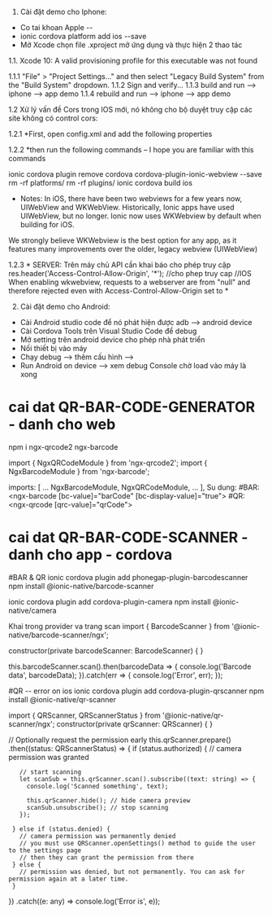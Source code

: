 1. Cài đặt demo cho Iphone:
- Co tai khoan Apple --
- ionic cordova platform add ios --save
- Mở Xcode chọn file .xproject mở ứng dụng và thực hiện 2 thao tác

1.1. Xcode 10: A valid provisioning profile for this executable was not found

1.1.1 "File" > "Project Settings..." and then select "Legacy Build System" from the "Build System" dropdown.
1.1.2 Sign and verify...
1.1.3 build and run --> iphone --> app demo
1.1.4 rebuild and run --> iphone --> app demo

1.2 Xử lý vấn đề Cors trong IOS mới, nó không cho bộ duyệt truy cập các site không có control cors:

1.2.1 *First, open config.xml and add the following properties

<feature name="CDVWKWebViewEngine">
<param name="ios-package" value="CDVWKWebViewEngine" />
</feature>
<preference name="CordovaWebViewEngine" value="CDVWKWebViewEngine" />

1.2.2 *then run the following commands – I hope you are familiar with this commands

ionic cordova plugin remove cordova cordova-plugin-ionic-webview --save
rm -rf platforms/
rm -rf plugins/
ionic cordova build ios

* Notes:
In iOS, there have been two webviews for a few years now, UIWebView and WKWebView. Historically, Ionic apps have used UIWebView, but no longer. Ionic now uses WKWebview by default when building for iOS.

We strongly believe WKWebview is the best option for any app, as it features many improvements over the older, legacy webview (UIWebView)

1.2.3 * SERVER: Trên máy chủ API cần khai báo cho phép truy cập
res.header('Access-Control-Allow-Origin', '*'); //cho phep truy cap 
//IOS When enabling wkwebview, requests to a webserver are from "null" and therefore rejected even with Access-Control-Allow-Origin set to *


2. Cài đặt demo cho Android:
- Cài Android studio code để nó phát hiện được adb --> android device
- Cài Cordova Tools trên Visual Studio Code để debug
- Mở setting trên android device cho phép nhà phát triển
- Nối thiết bị vào máy
- Chạy debug --> thêm cấu hình --> 
- Run Android on device --> xem debug Console chờ load vào máy là xong


# cai dat QR-BAR-CODE-GENERATOR - danh cho web
npm i ngx-qrcode2 ngx-barcode

import { NgxQRCodeModule } from 'ngx-qrcode2';
import { NgxBarcodeModule } from 'ngx-barcode';

imports: [
    ...
    NgxBarcodeModule,
    NgxQRCodeModule,
    ...
  ],
Su dung:
#BAR:
<ngx-barcode [bc-value]="barCode" [bc-display-value]="true"></ngx-barcode>
#QR:
<ngx-qrcode [qrc-value]="qrCode"></ngx-qrcode>

# cai dat QR-BAR-CODE-SCANNER - danh cho app - cordova
#BAR & QR
ionic cordova plugin add phonegap-plugin-barcodescanner
npm install @ionic-native/barcode-scanner

ionic cordova plugin add cordova-plugin-camera
npm install @ionic-native/camera


Khai trong provider va trang scan
import { BarcodeScanner } from '@ionic-native/barcode-scanner/ngx';

constructor(private barcodeScanner: BarcodeScanner) { }

this.barcodeScanner.scan().then(barcodeData => {
 console.log('Barcode data', barcodeData);
}).catch(err => {
    console.log('Error', err);
}); 

#QR -- error on ios
ionic cordova plugin add cordova-plugin-qrscanner
npm install @ionic-native/qr-scanner

import { QRScanner, QRScannerStatus } from '@ionic-native/qr-scanner/ngx';
constructor(private qrScanner: QRScanner) { }

// Optionally request the permission early
this.qrScanner.prepare()
  .then((status: QRScannerStatus) => {
     if (status.authorized) {
       // camera permission was granted


       // start scanning
       let scanSub = this.qrScanner.scan().subscribe((text: string) => {
         console.log('Scanned something', text);

         this.qrScanner.hide(); // hide camera preview
         scanSub.unsubscribe(); // stop scanning
       });

     } else if (status.denied) {
       // camera permission was permanently denied
       // you must use QRScanner.openSettings() method to guide the user to the settings page
       // then they can grant the permission from there
     } else {
       // permission was denied, but not permanently. You can ask for permission again at a later time.
     }
  })
  .catch((e: any) => console.log('Error is', e));